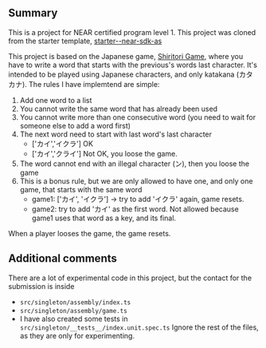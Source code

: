 ## Summary

This is a project for NEAR certified program level 1. This project was cloned from the starter template, [starter--near-sdk-as](https://github.com/Learn-NEAR/starter--near-sdk-as)

This project is based on the Japanese game, [Shiritori Game](https://en.wikipedia.org/wiki/Shiritori), where you have to write a word that starts with the previous's words last character. It's intended to be played using Japanese characters, and only katakana (カタカナ). The rules I have implemtend are simple:

1. Add one word to a list
2. You cannot write the same word that has already been used
3. You cannot write more than one consecutive word (you need to wait for someone else to add a word first)
4. The next word need to start with last word's last character
   - ['カイ','イクラ'] OK
   - ['カイ','クライ'] Not OK, you loose the game.
5. The word cannot end with an illegal character (ン), then you loose the game
6. This is a bonus rule, but we are only allowed to have one, and only one game, that starts with the same word
   - game1: ['カイ', 'イクラ'] -> try to add 'イクラ' again, game resets.
   - game2: try to add 'カイ' as the first word. Not allowed because game1 uses that word as a key, and its final.

When a player looses the game, the game resets.

## Additional comments

There are a lot of experimental code in this project, but the contact for the submission is inside

- `src/singleton/assembly/index.ts`
- `src/singleton/assembly/game.ts`
- I have also created some tests in `src/singleton/__tests__/index.unit.spec.ts`
  Ignore the rest of the files, as they are only for experimenting.
